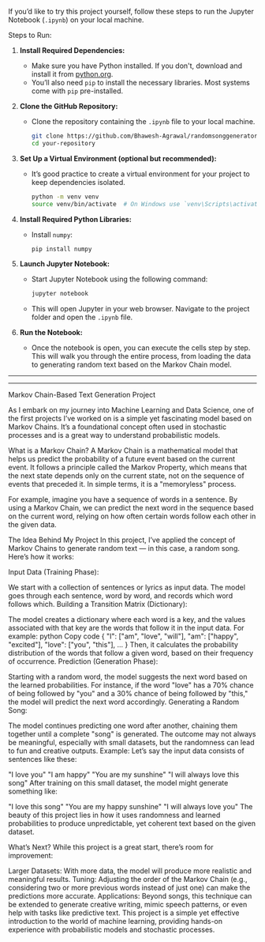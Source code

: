 If you’d like to try this project yourself, follow these steps to run the Jupyter Notebook (`.ipynb`) on your local machine.

Steps to Run:

1. **Install Required Dependencies:**
   - Make sure you have Python installed. If you don't, download and install it from [python.org](https://www.python.org/).
   - You’ll also need `pip` to install the necessary libraries. Most systems come with `pip` pre-installed.

2. **Clone the GitHub Repository:**
   - Clone the repository containing the `.ipynb` file to your local machine.
     ```bash
     git clone https://github.com/Bhawesh-Agrawal/randomsonggenerator
     cd your-repository
     ```

3. **Set Up a Virtual Environment (optional but recommended):**
   - It’s good practice to create a virtual environment for your project to keep dependencies isolated.
     ```bash
     python -m venv venv
     source venv/bin/activate  # On Windows use `venv\Scripts\activate`
     ```

4. **Install Required Python Libraries:**
   - Install `numpy`:
     ```bash
     pip install numpy 
     ```

5. **Launch Jupyter Notebook:**
   - Start Jupyter Notebook using the following command:
     ```bash
     jupyter notebook
     ```
   - This will open Jupyter in your web browser. Navigate to the project folder and open the `.ipynb` file.

6. **Run the Notebook:**
   - Once the notebook is open, you can execute the cells step by step. This will walk you through the entire process,
     from loading the data to generating random text based on the Markov Chain model.

---
--------------------------------------------------------------------------------------------------------------------------------------------------------------------------------------------------------------------------------------------------------------------------------------------------------------------
Markov Chain-Based Text Generation Project

As I embark on my journey into Machine Learning and Data Science, one of the first projects I’ve worked on is a simple yet fascinating model based on Markov Chains.
It’s a foundational concept often used in stochastic processes and is a great way to understand probabilistic models.

What is a Markov Chain?
A Markov Chain is a mathematical model that helps us predict the probability of a future event based on the current event. It follows a principle called the Markov Property,
which means that the next state depends only on the current state, not on the sequence of events that preceded it. 
In simple terms, it is a "memoryless" process.

For example, imagine you have a sequence of words in a sentence. By using a Markov Chain, we can predict the next word in the sequence based on the current word,
relying on how often certain words follow each other in the given data.

The Idea Behind My Project
In this project, I’ve applied the concept of Markov Chains to generate random text — in this case, a random song. Here’s how it works:

Input Data (Training Phase):

We start with a collection of sentences or lyrics as input data. The model goes through each sentence, word by word, and records which word follows which.
Building a Transition Matrix (Dictionary):

The model creates a dictionary where each word is a key, and the values associated with that key are the words that follow it in the input data. For example:
python
Copy code
{
  "I": ["am", "love", "will"],
  "am": ["happy", "excited"],
  "love": ["you", "this"],
  ...
}
Then, it calculates the probability distribution of the words that follow a given word, based on their frequency of occurrence.
Prediction (Generation Phase):

Starting with a random word, the model suggests the next word based on the learned probabilities. For instance,
if the word "love" has a 70% chance of being followed by "you" and a 30% chance of being followed by "this," the model will predict the next word accordingly.
Generating a Random Song:

The model continues predicting one word after another, chaining them together until a complete "song" is generated. 
The outcome may not always be meaningful, especially with small datasets, but the randomness can lead to fun and creative outputs.
Example:
Let’s say the input data consists of sentences like these:

"I love you"
"I am happy"
"You are my sunshine"
"I will always love this song"
After training on this small dataset, the model might generate something like:

"I love this song"
"You are my happy sunshine"
"I will always love you"
The beauty of this project lies in how it uses randomness and learned probabilities to produce unpredictable, yet coherent text based on the given dataset.

What’s Next?
While this project is a great start, there’s room for improvement:

Larger Datasets: With more data, the model will produce more realistic and meaningful results.
Tuning: Adjusting the order of the Markov Chain (e.g., considering two or more previous words instead of just one) can make the predictions more accurate.
Applications: Beyond songs, this technique can be extended to generate creative writing, mimic speech patterns, or even help with tasks like predictive text.
This project is a simple yet effective introduction to the world of machine learning, providing hands-on experience with probabilistic models and stochastic processes.
